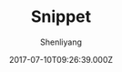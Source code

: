 ---
title: Snippet
github: https://github.com/shenliyang/hexo-theme-snippet
demo: https://www.91h5.cc/
author: Shenliyang
ssg:
  - Hexo
cms:
  - No Cms
date: 2017-07-10T09:26:39.000Z
description: Snippet 简洁而不简单，也许是一款你寻找已久的hexo主题
stale: false
---